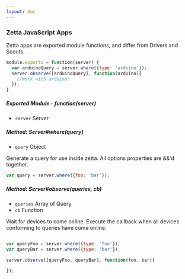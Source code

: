 ```yaml
---
layout: doc
---
```


### Zetta JavaScript Apps

Zetta apps are exported module functions, and differ from Drivers and Scouts.

```js
module.exports = function(server) {
  var arduinoQuery = server.where({type: 'arduino'});
  server.observe([arduinoQuery], function(arduino){
    //Work with arduino!
  });
}
```

##### Exported Module - function(server)

* `server` Server


##### Method: Server#where(query)

* `query` Object

Generate a query for use inside zetta. All options properties are &&'d together.

```js
var query = server.where({foo: 'bar'});
```

##### Method: Server#observe(queries, cb)

* `queries` Array of Query
* `cb` Function

Wait for devices to come online. Execute the callback when all devices conforming to queries have come online.

```js

var queryFoo = server.where({type: 'foo'});
var queryBar = server.where({type: 'bar'});

server.observe([queryFoo, queryBar], function(foo, bar){

});

```
